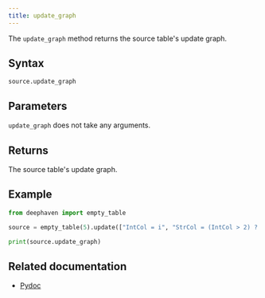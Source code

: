 ```yaml
---
title: update_graph
---
```


The `update_graph` method returns the source table's update graph.

## Syntax

```
source.update_graph
```

## Parameters

`update_graph` does not take any arguments.

## Returns

The source table's update graph.

## Example

```python order=:log
from deephaven import empty_table

source = empty_table(5).update(["IntCol = i", "StrCol = (IntCol > 2) ? `A` : `B`"])

print(source.update_graph)
```

## Related documentation

- [Pydoc](/core/pydoc/code/deephaven.table.html#deephaven.table.Table.update_graph)
